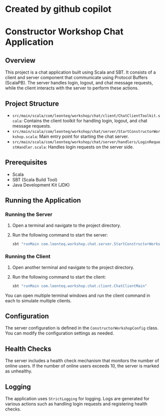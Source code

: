 # Created by github copilot

# Constructor Workshop Chat Application

## Overview

This project is a chat application built using Scala and SBT. It consists of a client and server component that communicate using Protocol Buffers (ScalaPB). The server handles login, logout, and chat message requests, while the client interacts with the server to perform these actions.

## Project Structure

- `src/main/scala/com/leonteq/workshop/chat/client/ChatClientToolkit.scala`: Contains the client toolkit for handling login, logout, and chat message requests.
- `src/main/scala/com/leonteq/workshop/chat/server/StartConstructorWorkshop.scala`: Main entry point for starting the chat server.
- `src/main/scala/com/leonteq/workshop/chat/server/handlers/LoginRequestHandler.scala`: Handles login requests on the server side.

## Prerequisites

- Scala
- SBT (Scala Build Tool)
- Java Development Kit (JDK)

## Running the Application

### Running the Server

1. Open a terminal and navigate to the project directory.
2. Run the following command to start the server:

    ```sh
    sbt "runMain com.leonteq.workshop.chat.server.StartConstructorWorkshop"
    ```

### Running the Client

1. Open another terminal and navigate to the project directory.
2. Run the following command to start the client:

    ```sh
    sbt "runMain com.leonteq.workshop.chat.client.ChatClientMain"
    ```

You can open multiple terminal windows and run the client command in each to simulate multiple clients.

## Configuration

The server configuration is defined in the `ConstructorWorkshopConfig` class. You can modify the configuration settings as needed.

## Health Checks

The server includes a health check mechanism that monitors the number of online users. If the number of online users exceeds 10, the server is marked as unhealthy.

## Logging

The application uses `StrictLogging` for logging. Logs are generated for various actions such as handling login requests and registering health checks.
